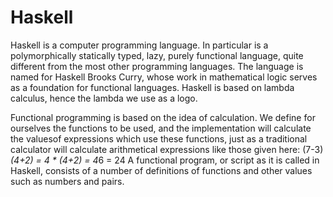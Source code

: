 # Haskell

  Haskell is a computer programming language. In particular is a polymorphically statically typed, lazy, purely functional language, quite
  different from the most other programming languages. The language is named for Haskell Brooks Curry, whose work in mathematical logic 
  serves as a foundation for functional languages. Haskell is based on lambda calculus, hence the lambda we use as a logo.

  Functional programming is based on the idea of calculation. We define for ourselves the functions to be used, and the implementation will calculate
  the valuesof expressions which use these functions, just as a traditional calculator will calculate arithmetical expressions like those given here:
  (7-3)*(4+2) = 4 * (4+2) = 4*6 = 24
  A functional program, or script as it is called in Haskell, consists of a number of definitions of functions and other values such as numbers and pairs.

